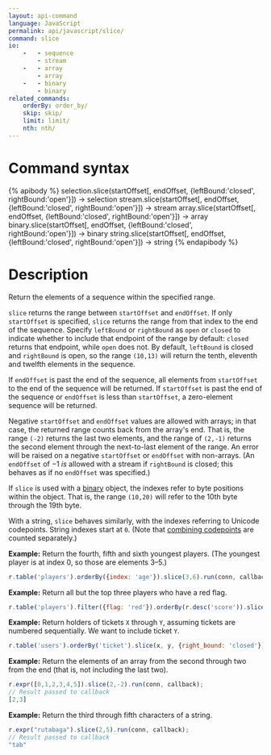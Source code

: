 ```yaml
---
layout: api-command
language: JavaScript
permalink: api/javascript/slice/
command: slice
io:
    -   - sequence
        - stream
    -   - array
        - array
    -   - binary
        - binary
related_commands:
    orderBy: order_by/
    skip: skip/
    limit: limit/
    nth: nth/
---
```


# Command syntax #

{% apibody %}
selection.slice(startOffset[, endOffset, {leftBound:'closed', rightBound:'open'}]) &rarr; selection
stream.slice(startOffset[, endOffset, {leftBound:'closed', rightBound:'open'}]) &rarr; stream
array.slice(startOffset[, endOffset, {leftBound:'closed', rightBound:'open'}]) &rarr; array
binary.slice(startOffset[, endOffset, {leftBound:'closed', rightBound:'open'}]) &rarr; binary
string.slice(startOffset[, endOffset, {leftBound:'closed', rightBound:'open'}]) &rarr; string
{% endapibody %}

# Description #

Return the elements of a sequence within the specified range.

`slice` returns the range between `startOffset` and `endOffset`. If only `startOffset` is specified, `slice` returns the range from that index to the end of the sequence. Specify `leftBound` or `rightBound` as `open` or `closed` to indicate whether to include that endpoint of the range by default: `closed` returns that endpoint, while `open` does not. By default, `leftBound` is closed and `rightBound` is open, so the range `(10,13)` will return the tenth, eleventh and twelfth elements in the sequence.

If `endOffset` is past the end of the sequence, all elements from `startOffset` to the end of the sequence will be returned. If `startOffset` is past the end of the sequence or `endOffset` is less than `startOffset`, a zero-element sequence will be returned.

Negative `startOffset` and `endOffset` values are allowed with arrays; in that case, the returned range counts back from the array's end. That is, the range `(-2)` returns the last two elements, and the range of `(2,-1)` returns the second element through the next-to-last element of the range. An error will be raised on a negative `startOffset` or `endOffset` with non-arrays. (An `endOffset` of &minus;1 *is* allowed with a stream if `rightBound` is closed; this behaves as if no `endOffset` was specified.)

If `slice` is used with a [binary](/api/javascript/binary) object, the indexes refer to byte positions within the object. That is, the range `(10,20)` will refer to the 10th byte through the 19th byte.

With a string, `slice` behaves similarly, with the indexes referring to Unicode codepoints. String indexes start at `0`. (Note that [combining codepoints][cc] are counted separately.)

[cc]: https://en.wikipedia.org/wiki/Combining_character

__Example:__ Return the fourth, fifth and sixth youngest players. (The youngest player is at index 0, so those are elements 3&ndash;5.)

```javascript
r.table('players').orderBy({index: 'age'}).slice(3,6).run(conn, callback);
```

__Example:__ Return all but the top three players who have a red flag.

```javascript
r.table('players').filter({flag: 'red'}).orderBy(r.desc('score')).slice(3).run(conn, callback);
```

__Example:__ Return holders of tickets `X` through `Y`, assuming tickets are numbered sequentially. We want to include ticket `Y`.

```javascript
r.table('users').orderBy('ticket').slice(x, y, {right_bound: 'closed'}).run(conn, callback);
```

__Example:__ Return the elements of an array from the second through two from the end (that is, not including the last two).

```javascript
r.expr([0,1,2,3,4,5]).slice(2,-2).run(conn, callback);
// Result passed to callback
[2,3]
```

__Example:__ Return the third through fifth characters of a string.

```javascript
r.expr("rutabaga").slice(2,5).run(conn, callback);
// Result passed to callback
"tab"
```

